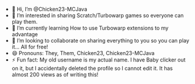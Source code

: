 - 👋 Hi, I’m @Chicken23-MCJava
- 👀 I’m interested in sharing Scratch/Turbowarp games so everyone can play them.
- 🌱 I’m currently learning How to use Turbowarp extensions to my advantage
- 💞️ I’m looking to collaborate on sharing everything to you so you can play it... All for free!
- 😄 Pronouns: They, Them, Chicken23, Chicken23-MCJava
- ⚡ Fun fact: My old username is my actual name. I have Baby clicker out on it, but I accidentally deleted the profile so I cannot edit it. It has almost 200 views as of writing this!
